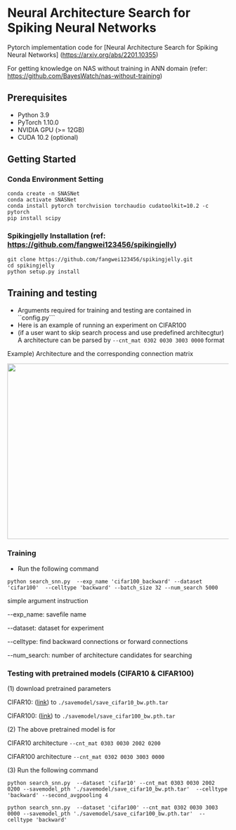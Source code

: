 # Neural Architecture Search for Spiking Neural Networks
Pytorch implementation code for [Neural Architecture Search for Spiking Neural Networks] (https://arxiv.org/abs/2201.10355)

For getting knowledge on NAS without training in ANN domain (refer: https://github.com/BayesWatch/nas-without-training)
## Prerequisites
* Python 3.9    
* PyTorch 1.10.0     
* NVIDIA GPU (>= 12GB)      
* CUDA 10.2 (optional)         

## Getting Started

### Conda Environment Setting
```
conda create -n SNASNet 
conda activate SNASNet
conda install pytorch torchvision torchaudio cudatoolkit=10.2 -c pytorch
pip install scipy
```
### Spikingjelly Installation (ref: https://github.com/fangwei123456/spikingjelly)
```
git clone https://github.com/fangwei123456/spikingjelly.git
cd spikingjelly
python setup.py install
```

## Training and testing

* Arguments required for training and testing are contained in ``config.py``` 
* Here is an example of running an experiment on CIFAR100
* (if a user want to skip search process and use predefined architecgtur) A architecture can be parsed by ``--cnt_mat 0302 0030 3003 0000`` format

Example) Architecture and the corresponding connection matrix

<img src="https://user-images.githubusercontent.com/41351363/142759748-50d0e9bf-4654-4831-97eb-5bfb4d30c21e.png"  width="630" height="400"/>


### Training

*  Run the following command

```
python search_snn.py  --exp_name 'cifar100_backward' --dataset 'cifar100'  --celltype 'backward' --batch_size 32 --num_search 5000 
```
simple argument instruction

--exp_name: savefile name

--dataset: dataset for experiment

--celltype: find backward connections or forward connections

--num_search: number of architecture candidates for searching

### Testing with pretrained models (CIFAR10 & CIFAR100)

(1) download pretrained parameters 

CIFAR10: ([link][e]) to ```./savemodel/save_cifar10_bw.pth.tar```   

[e]: https://drive.google.com/file/d/1pnS0nFMk2KlxTFeeVT5fYMdTPh_8qn84/view?usp=sharing

CIFAR100: ([link][e]) to ```./savemodel/save_cifar100_bw.pth.tar```   

[e]: https://drive.google.com/file/d/1pnS0nFMk2KlxTFeeVT5fYMdTPh_8qn84/view?usp=sharing

(2) The above pretrained model is for 

CIFAR10 architecture ``--cnt_mat 0303 0030 2002 0200``

CIFAR100 architecture ``--cnt_mat 0302 0030 3003 0000``

(3)  Run the following command
```
python search_snn.py  --dataset 'cifar10' --cnt_mat 0303 0030 2002 0200 --savemodel_pth './savemodel/save_cifar10_bw.pth.tar'  --celltype 'backward' --second_avgpooling 4
```
```
python search_snn.py  --dataset 'cifar100' --cnt_mat 0302 0030 3003 0000 --savemodel_pth './savemodel/save_cifar100_bw.pth.tar'  --celltype 'backward'
```

 

